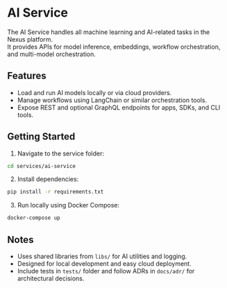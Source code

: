 # AI Service

The AI Service handles all machine learning and AI-related tasks in the Nexus platform.  
It provides APIs for model inference, embeddings, workflow orchestration, and multi-model orchestration.  

## Features
- Load and run AI models locally or via cloud providers.
- Manage workflows using LangChain or similar orchestration tools.
- Expose REST and optional GraphQL endpoints for apps, SDKs, and CLI tools.

## Getting Started
1. Navigate to the service folder:
```bash
cd services/ai-service
````

2. Install dependencies:

```bash
pip install -r requirements.txt
```

3. Run locally using Docker Compose:

```bash
docker-compose up
```

## Notes

* Uses shared libraries from `libs/` for AI utilities and logging.
* Designed for local development and easy cloud deployment.
* Include tests in `tests/` folder and follow ADRs in `docs/adr/` for architectural decisions.

